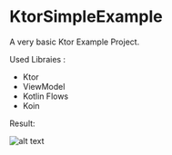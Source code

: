 # KtorSimpleExample
A very basic Ktor Example Project.

Used Libraies : 
  - Ktor 
  - ViewModel
  - Kotlin Flows
  - Koin 

Result:



![alt text](https://github.com/oguzhanaslann/KtorSimpleExample/blob/master/outputImage/sample_output_image.png)
